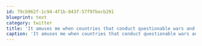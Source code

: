 ```yaml
---
id: 79cb962f-1c94-4f1b-843f-57f97becb291
blueprint: text
category: twitter
title: 'It amuses me when countries that conduct questionable wars and operations ask others to "Do the right thing"'
caption: 'It amuses me when countries that conduct questionable wars and operations ask others to "Do the right thing"'
---
```

